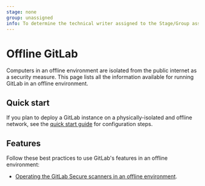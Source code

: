 ```yaml
---
stage: none
group: unassigned
info: To determine the technical writer assigned to the Stage/Group associated with this page, see https://about.gitlab.com/handbook/engineering/ux/technical-writing/#assignments
---
```


# Offline GitLab

Computers in an offline environment are isolated from the public internet as a security measure. This
page lists all the information available for running GitLab in an offline environment.

## Quick start

If you plan to deploy a GitLab instance on a physically-isolated and offline network, see the
[quick start guide](quick_start_guide.md) for configuration steps.

## Features

Follow these best practices to use GitLab's features in an offline environment:

- [Operating the GitLab Secure scanners in an offline environment](../../user/application_security/offline_deployments/index.md).
